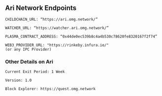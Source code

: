 ## Ari Network Endpoints

```
CHILDCHAIN_URL: “https://ari.omg.network/”

WATCHER_URL: “https://watcher.ari.omg.network/”

PLASMA_CONTRACT_ADDRESS: “0x44de0ec539b8c4a4b530c78620fe8320167f2f74”

WEB3_PROVIDER_URL: "https://rinkeby.infura.io/"
(or any IPC Provider)

```

### Other Details on Ari

```
Current Exit Period: 1 Week

Version: 1.0

Block Explorer: https://quest.omg.network
```
